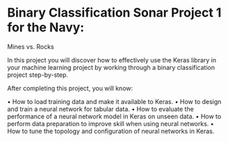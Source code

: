 # Binary Classification Sonar Project 1 for the Navy: 
Mines vs. Rocks

In this project you will discover how to effectively use the Keras library in your machine learning project by working through a binary classification project step-by-step.

After completing this project, you will know:

•	How to load training data and make it available to Keras.
•	How to design and train a neural network for tabular data.
•	How to evaluate the performance of a neural network model in Keras on unseen data.
•	How to perform data preparation to improve skill when using neural networks.
•	How to tune the topology and configuration of neural networks in Keras.
